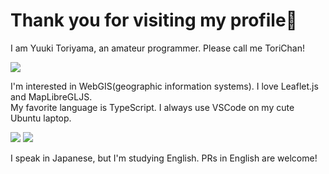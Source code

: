 # Thank you for visiting my profile🐣

I am Yuuki Toriyama, an amateur programmer. Please call me ToriChan!

![](https://github-profile-summary-cards.vercel.app/api/cards/profile-details?username=yuukitoriyama&theme=github)   

I'm interested in WebGIS(geographic information systems). I love Leaflet.js and MapLibreGLJS.  
My favorite language is TypeScript. I always use VSCode on my cute Ubuntu laptop.

![](https://github-profile-summary-cards.vercel.app/api/cards/stats?username=yuukitoriyama&theme=github)
![](https://github-profile-summary-cards.vercel.app/api/cards/most-commit-language?username=yuukitoriyama&theme=github) 

I speak in Japanese, but I'm studying English. PRs in English are welcome!  
